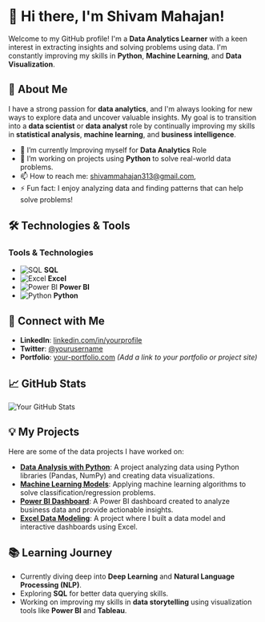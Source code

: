 # 👋 Hi there, I'm Shivam Mahajan!

Welcome to my GitHub profile! I'm a **Data Analytics Learner** with a keen interest in extracting insights and solving problems using data. I'm constantly improving my skills in **Python**, **Machine Learning**, and **Data Visualization**.

## 🚀 About Me
I have a strong passion for **data analytics**, and I'm always looking for new ways to explore data and uncover valuable insights. My goal is to transition into a **data scientist** or **data analyst** role by continually improving my skills in **statistical analysis**, **machine learning**, and **business intelligence**.

- 🔭 I’m currently Improving myself for **Data Analytics** Role
- 🌱 I’m working on projects using **Python** to solve real-world data problems.
- 📫 How to reach me: shivammahajan313@gmail.com, 
- ⚡ Fun fact: I enjoy analyzing data and finding patterns that can help solve problems!

## 🛠️ Technologies & Tools
### Tools & Technologies

- ![SQL](https://upload.wikimedia.org/wikipedia/commons/6/63/SQL_Logo.svg) **SQL**
- ![Excel](https://upload.wikimedia.org/wikipedia/commons/4/44/Microsoft_Excel_2013_logo_%28a%29.svg) **Excel**
- ![Power BI](https://upload.wikimedia.org/wikipedia/commons/a/a3/Power_BI_Logo.svg) **Power BI**
- ![Python](https://upload.wikimedia.org/wikipedia/commons/c/c3/Python-logo-notext.svg) **Python**

## 🔗 Connect with Me
- **LinkedIn**: [linkedin.com/in/yourprofile](https://linkedin.com/in/yourprofile)
- **Twitter**: [@yourusername](https://twitter.com/yourusername)
- **Portfolio**: [your-portfolio.com](https://your-portfolio.com) *(Add a link to your portfolio or project site)*

## 📈 GitHub Stats
![Your GitHub Stats](https://github-readme-stats.vercel.app/api?username=your-username&show_icons=true&hide_title=true&count_private=true&hide=prs)

## 💡 My Projects

Here are some of the data projects I have worked on:

- [**Data Analysis with Python**](link-to-project): A project analyzing data using Python libraries (Pandas, NumPy) and creating data visualizations.
- [**Machine Learning Models**](link-to-project): Applying machine learning algorithms to solve classification/regression problems.
- [**Power BI Dashboard**](link-to-project): A Power BI dashboard created to analyze business data and provide actionable insights.
- [**Excel Data Modeling**](link-to-project): A project where I built a data model and interactive dashboards using Excel.

## 📚 Learning Journey

- Currently diving deep into **Deep Learning** and **Natural Language Processing (NLP)**.
- Exploring **SQL** for better data querying skills.
- Working on improving my skills in **data storytelling** using visualization tools like **Power BI** and **Tableau**.


<!--
**shiv-mhjn/shiv-mhjn** is a ✨ _special_ ✨ repository because its `README.md` (this file) appears on your GitHub profile.

Here are some ideas to get you started:

- 🔭 I’m currently working on ...
- 🌱 I’m currently learning ...
- 👯 I’m looking to collaborate on ...
- 🤔 I’m looking for help with ...
- 💬 Ask me about ...
- 📫 How to reach me: ...
- 😄 Pronouns: ...
- ⚡ Fun fact: ...
-->
